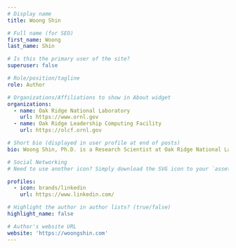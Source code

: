 ```yaml
---
# Display name
title: Woong Shin

# Full name (for SEO)
first_name: Woong
last_name: Shin

# Is this the primary user of the site?
superuser: false

# Role/position/tagline
role: Author

# Organizations/Affiliations to show in About widget
organizations:
  - name: Oak Ridge National Laboratory
    url: https://www.ornl.gov
  - name: Oak Ridge Leadership Computing Facility
    url: https://olcf.ornl.gov

# Short bio (displayed in user profile at end of posts)
bio: Woong Shin, Ph.D. is a Research Scientist at Oak Ridge National Laboratory (ORNL), specializing in high-performance computing (HPC), AI/ML applications, and energy-efficient supercomputing.

# Social Networking
# Need to use another icon? Simply download the SVG icon to your `assets/media/icons/` folder.

profiles:
  - icon: brands/linkedin
    url: https://www.linkedin.com/

# Highlight the author in author lists? (true/false)
highlight_name: false

# Author's website URL
website: 'https://woongshin.com'
---
```

